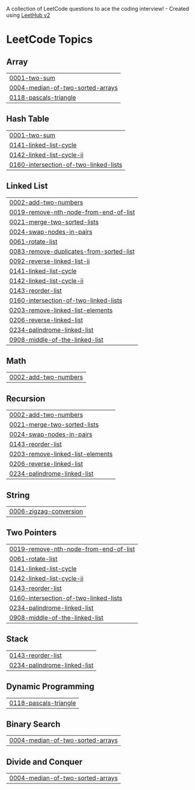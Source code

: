 A collection of LeetCode questions to ace the coding interview! - Created using [LeetHub v2](https://github.com/arunbhardwaj/LeetHub-2.0)
<!---LeetCode Topics Start-->
# LeetCode Topics
## Array
|  |
| ------- |
| [0001-two-sum](https://github.com/PraveenBalajiP/LeetCode/tree/master/0001-two-sum) |
| [0004-median-of-two-sorted-arrays](https://github.com/PraveenBalajiP/LeetCode/tree/master/0004-median-of-two-sorted-arrays) |
| [0118-pascals-triangle](https://github.com/PraveenBalajiP/LeetCode/tree/master/0118-pascals-triangle) |
## Hash Table
|  |
| ------- |
| [0001-two-sum](https://github.com/PraveenBalajiP/LeetCode/tree/master/0001-two-sum) |
| [0141-linked-list-cycle](https://github.com/PraveenBalajiP/LeetCode/tree/master/0141-linked-list-cycle) |
| [0142-linked-list-cycle-ii](https://github.com/PraveenBalajiP/LeetCode/tree/master/0142-linked-list-cycle-ii) |
| [0160-intersection-of-two-linked-lists](https://github.com/PraveenBalajiP/LeetCode/tree/master/0160-intersection-of-two-linked-lists) |
## Linked List
|  |
| ------- |
| [0002-add-two-numbers](https://github.com/PraveenBalajiP/LeetCode/tree/master/0002-add-two-numbers) |
| [0019-remove-nth-node-from-end-of-list](https://github.com/PraveenBalajiP/LeetCode/tree/master/0019-remove-nth-node-from-end-of-list) |
| [0021-merge-two-sorted-lists](https://github.com/PraveenBalajiP/LeetCode/tree/master/0021-merge-two-sorted-lists) |
| [0024-swap-nodes-in-pairs](https://github.com/PraveenBalajiP/LeetCode/tree/master/0024-swap-nodes-in-pairs) |
| [0061-rotate-list](https://github.com/PraveenBalajiP/LeetCode/tree/master/0061-rotate-list) |
| [0083-remove-duplicates-from-sorted-list](https://github.com/PraveenBalajiP/LeetCode/tree/master/0083-remove-duplicates-from-sorted-list) |
| [0092-reverse-linked-list-ii](https://github.com/PraveenBalajiP/LeetCode/tree/master/0092-reverse-linked-list-ii) |
| [0141-linked-list-cycle](https://github.com/PraveenBalajiP/LeetCode/tree/master/0141-linked-list-cycle) |
| [0142-linked-list-cycle-ii](https://github.com/PraveenBalajiP/LeetCode/tree/master/0142-linked-list-cycle-ii) |
| [0143-reorder-list](https://github.com/PraveenBalajiP/LeetCode/tree/master/0143-reorder-list) |
| [0160-intersection-of-two-linked-lists](https://github.com/PraveenBalajiP/LeetCode/tree/master/0160-intersection-of-two-linked-lists) |
| [0203-remove-linked-list-elements](https://github.com/PraveenBalajiP/LeetCode/tree/master/0203-remove-linked-list-elements) |
| [0206-reverse-linked-list](https://github.com/PraveenBalajiP/LeetCode/tree/master/0206-reverse-linked-list) |
| [0234-palindrome-linked-list](https://github.com/PraveenBalajiP/LeetCode/tree/master/0234-palindrome-linked-list) |
| [0908-middle-of-the-linked-list](https://github.com/PraveenBalajiP/LeetCode/tree/master/0908-middle-of-the-linked-list) |
## Math
|  |
| ------- |
| [0002-add-two-numbers](https://github.com/PraveenBalajiP/LeetCode/tree/master/0002-add-two-numbers) |
## Recursion
|  |
| ------- |
| [0002-add-two-numbers](https://github.com/PraveenBalajiP/LeetCode/tree/master/0002-add-two-numbers) |
| [0021-merge-two-sorted-lists](https://github.com/PraveenBalajiP/LeetCode/tree/master/0021-merge-two-sorted-lists) |
| [0024-swap-nodes-in-pairs](https://github.com/PraveenBalajiP/LeetCode/tree/master/0024-swap-nodes-in-pairs) |
| [0143-reorder-list](https://github.com/PraveenBalajiP/LeetCode/tree/master/0143-reorder-list) |
| [0203-remove-linked-list-elements](https://github.com/PraveenBalajiP/LeetCode/tree/master/0203-remove-linked-list-elements) |
| [0206-reverse-linked-list](https://github.com/PraveenBalajiP/LeetCode/tree/master/0206-reverse-linked-list) |
| [0234-palindrome-linked-list](https://github.com/PraveenBalajiP/LeetCode/tree/master/0234-palindrome-linked-list) |
## String
|  |
| ------- |
| [0006-zigzag-conversion](https://github.com/PraveenBalajiP/LeetCode/tree/master/0006-zigzag-conversion) |
## Two Pointers
|  |
| ------- |
| [0019-remove-nth-node-from-end-of-list](https://github.com/PraveenBalajiP/LeetCode/tree/master/0019-remove-nth-node-from-end-of-list) |
| [0061-rotate-list](https://github.com/PraveenBalajiP/LeetCode/tree/master/0061-rotate-list) |
| [0141-linked-list-cycle](https://github.com/PraveenBalajiP/LeetCode/tree/master/0141-linked-list-cycle) |
| [0142-linked-list-cycle-ii](https://github.com/PraveenBalajiP/LeetCode/tree/master/0142-linked-list-cycle-ii) |
| [0143-reorder-list](https://github.com/PraveenBalajiP/LeetCode/tree/master/0143-reorder-list) |
| [0160-intersection-of-two-linked-lists](https://github.com/PraveenBalajiP/LeetCode/tree/master/0160-intersection-of-two-linked-lists) |
| [0234-palindrome-linked-list](https://github.com/PraveenBalajiP/LeetCode/tree/master/0234-palindrome-linked-list) |
| [0908-middle-of-the-linked-list](https://github.com/PraveenBalajiP/LeetCode/tree/master/0908-middle-of-the-linked-list) |
## Stack
|  |
| ------- |
| [0143-reorder-list](https://github.com/PraveenBalajiP/LeetCode/tree/master/0143-reorder-list) |
| [0234-palindrome-linked-list](https://github.com/PraveenBalajiP/LeetCode/tree/master/0234-palindrome-linked-list) |
## Dynamic Programming
|  |
| ------- |
| [0118-pascals-triangle](https://github.com/PraveenBalajiP/LeetCode/tree/master/0118-pascals-triangle) |
## Binary Search
|  |
| ------- |
| [0004-median-of-two-sorted-arrays](https://github.com/PraveenBalajiP/LeetCode/tree/master/0004-median-of-two-sorted-arrays) |
## Divide and Conquer
|  |
| ------- |
| [0004-median-of-two-sorted-arrays](https://github.com/PraveenBalajiP/LeetCode/tree/master/0004-median-of-two-sorted-arrays) |
<!---LeetCode Topics End-->